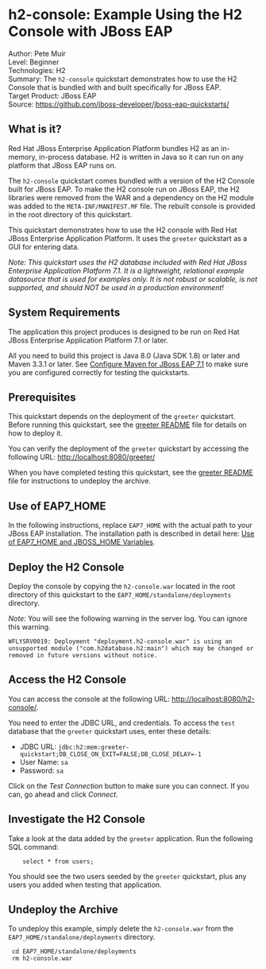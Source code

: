# h2-console: Example Using the H2 Console with JBoss EAP

Author: Pete Muir  
Level: Beginner  
Technologies: H2  
Summary: The `h2-console` quickstart demonstrates how to use the H2 Console that is bundled with and built specifically for JBoss EAP.  
Target Product: JBoss EAP  
Source: <https://github.com/jboss-developer/jboss-eap-quickstarts/>  

## What is it?

Red Hat JBoss Enterprise Application Platform bundles H2 as an in-memory, in-process database. H2 is written in Java so it can run on any platform that JBoss EAP runs on.

The `h2-console` quickstart comes bundled with a version of the H2 Console built for JBoss EAP. To make the H2 console run on JBoss EAP, the H2 libraries were removed from the WAR and a dependency on the H2 module was added to the `META-INF/MANIFEST.MF` file. The rebuilt console is provided in the root directory of this quickstart.

This quickstart demonstrates how to use the H2 console with Red Hat JBoss Enterprise Application Platform. It uses the `greeter` quickstart as a GUI for entering data.

_Note: This quickstart uses the H2 database included with Red Hat JBoss Enterprise Application Platform 7.1. It is a lightweight, relational example datasource that is used for examples only. It is not robust or scalable, is not supported, and should NOT be used in a production environment!_

## System Requirements

The application this project produces is designed to be run on Red Hat JBoss Enterprise Application Platform 7.1 or later.

All you need to build this project is Java 8.0 (Java SDK 1.8) or later and Maven 3.3.1 or later. See [Configure Maven for JBoss EAP 7.1](https://github.com/jboss-developer/jboss-developer-shared-resources/blob/master/guides/CONFIGURE_MAVEN_JBOSS_EAP7.md#configure-maven-to-build-and-deploy-the-quickstarts) to make sure you are configured correctly for testing the quickstarts.


## Prerequisites

This quickstart depends on the deployment of the `greeter` quickstart. Before running this quickstart, see the [greeter README](../greeter/README.md) file for details on how to deploy it.

You can verify the deployment of the `greeter` quickstart by accessing the following URL: <http://localhost:8080/greeter/>

When you have completed testing this quickstart, see the [greeter README](../greeter/README.md) file for instructions to undeploy the archive.


## Use of EAP7_HOME

In the following instructions, replace `EAP7_HOME` with the actual path to your JBoss EAP installation. The installation path is described in detail here: [Use of EAP7_HOME and JBOSS_HOME Variables](https://github.com/jboss-developer/jboss-developer-shared-resources/blob/master/guides/USE_OF_EAP7_HOME.md#use-of-eap_home-and-jboss_home-variables).


## Deploy the H2 Console

Deploy the console by copying the `h2-console.war` located in the root directory of this quickstart to the `EAP7_HOME/standalone/deployments` directory.

_Note:_ You will see the following warning in the server log. You can ignore this warning.

    WFLYSRV0019: Deployment "deployment.h2-console.war" is using an unsupported module ("com.h2database.h2:main") which may be changed or removed in future versions without notice.

## Access the H2 Console

You can access the console at the following URL:  <http://localhost:8080/h2-console/>.

You need to enter the JDBC URL, and credentials. To access the `test` database that the `greeter` quickstart uses, enter these details:

* JDBC URL: `jdbc:h2:mem:greeter-quickstart;DB_CLOSE_ON_EXIT=FALSE;DB_CLOSE_DELAY=-1`
* User Name: `sa`
* Password: `sa`

Click on the *Test Connection* button to make sure you can connect. If you can, go ahead and click *Connect*.

## Investigate the H2 Console

Take a look at the data added by the `greeter` application. Run the following SQL command:

        select * from users;

You should see the two users seeded by the `greeter` quickstart, plus any users you added when testing that application.


## Undeploy the Archive

To undeploy this example, simply delete the `h2-console.war` from the `EAP7_HOME/standalone/deployments` directory.

     cd EAP7_HOME/standalone/deployments
     rm h2-console.war
